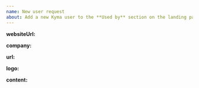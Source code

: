 ```yaml
---
name: New user request
about: Add a new Kyma user to the **Used by** section on the landing page
---
```


<!--
Thank you for your contribution! Follow the comments for instructions or read this guideline for details: https://github.com/kyma-project/website/blob/master/docs/add-user.md.
-->

**websiteUrl:**
<!--
Add the URL to your company's website.
-->

**company:**
<!--
Add the name of your company.
-->

**url:**
<!--
Add the URL to your case study published either on your company's website or on our blog. This field is optional.
-->

**logo:**
<!--
Add the path to your company's logo or paste the logo in this template.
-->

**content:**
<!--
Describe shortly your feelings about adopting Kyma in your company. Add only text with a maximum of 144 characters.
-->
